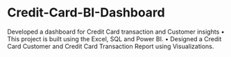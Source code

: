 # Credit-Card-BI-Dashboard
 Developed a dashboard for Credit Card transaction and Customer insights
• This project is built using the Excel, SQL and Power BI.
• Designed a Credit Card Customer and Credit Card Transaction Report using Visualizations.
